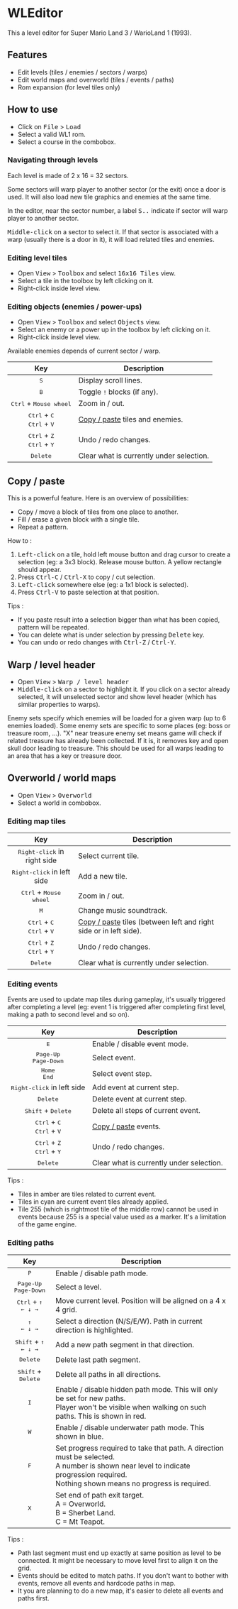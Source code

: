 # WLEditor

This a level editor for Super Mario Land 3 / WarioLand 1 (1993).

## Features
- Edit levels (tiles / enemies / sectors / warps)
- Edit world maps and overworld (tiles / events / paths)
- Rom expansion (for level tiles only)

## How to use 
- Click on <kbd>File</kbd> > <kbd>Load</kbd>
- Select a valid WL1 rom.
- Select a course in the combobox.

### Navigating through levels
Each level is made of 2 x 16 = 32 sectors.

Some sectors will warp player to another sector (or the exit) once a door is used. It will also load new tile graphics and enemies at the same time.

In the editor, near the sector number, a label <kbd>S..</kbd> indicate if sector will warp player to another sector.

<kbd>Middle-click</kbd> on a sector to select it. If that sector is associated with a warp (usually there is a door in it), it will load related tiles and enemies.

### Editing level tiles
- Open <kbd>View</kbd> > <kbd>Toolbox</kbd> and select <kbd>16x16 Tiles</kbd> view.
- Select a tile in the toolbox by left clicking on it.
- Right-click inside level view. 

### Editing objects (enemies / power-ups)
- Open <kbd>View</kbd> > <kbd>Toolbox</kbd> and select <kbd>Objects</kbd> view.
- Select an enemy or a power up in the toolbox by left clicking on it. 
- Right-click inside level view. 

Available enemies depends of current sector / warp.

| Key | Description |
| :-: | - |
| <kbd>S</kbd> | Display scroll lines.
| <kbd>B</kbd> | Toggle <kbd>!</kbd> blocks (if any).
| <kbd>Ctrl</kbd> + <kbd>Mouse wheel</kbd> | Zoom in / out.
| <kbd>Ctrl</kbd> + <kbd>C</kbd> <br> <kbd>Ctrl</kbd> + <kbd>V</kbd> | [Copy / paste](#copy--paste) tiles and enemies.
| <kbd>Ctrl</kbd> + <kbd>Z</kbd> <br> <kbd>Ctrl</kbd> + <kbd>Y</kbd> | Undo / redo changes.
| <kbd>Delete</kbd> | Clear what is currently under selection.


## Copy / paste 
This is a powerful feature. Here is an overview of possibilities: 
- Copy / move a block of tiles from one place to another.
- Fill / erase a given block with a single tile.
- Repeat a pattern.

How to :
1. <kbd>Left-click</kbd> on a tile, hold left mouse button and drag cursor to create a selection (eg: a 3x3 block). Release mouse button. A yellow rectangle should appear.
2. Press <kbd>Ctrl-C</kbd> / <kbd>Ctrl-X</kbd> to copy / cut selection.
3. <kbd>Left-click</kbd> somewhere else (eg: a 1x1 block is selected).
4. Press <kbd>Ctrl-V</kbd> to paste selection at that position. 

Tips :
- If you paste result into a selection bigger than what has been copied, pattern will be repeated.
- You can delete what is under selection by pressing <kbd>Delete</kbd> key.
- You can undo or redo changes with <kbd>Ctrl-Z</kbd> / <kbd>Ctrl-Y</kbd>.

## Warp / level header
- Open <kbd>View</kbd> > <kbd>Warp / level header</kbd>
- <kbd>Middle-click</kbd> on a sector to highlight it.
If you click on a sector already selected, it will unselected sector and show level header (which has similar properties to warps).

Enemy sets specify which enemies will be loaded for a given warp (up to 6 enemies loaded). Some enemy sets are specific to some places (eg: boss or treasure room, ...).
"X" near treasure enemy set means game will check if related treasure has already been collected. If it is, it removes key and open skull door leading to treasure. This should be used for all warps leading to an area that has a key or treasure door.

## Overworld / world maps
- Open <kbd>View</kbd> > <kbd>Overworld</kbd>
- Select a world in combobox. 

### Editing map tiles 

| Key | Description |
| :-: | - |
| <kbd>Right-click</kbd> in right side | Select current tile.
| <kbd>Right-click</kbd> in left side | Add a new tile.
| <kbd>Ctrl</kbd> + <kbd>Mouse wheel</kbd> | Zoom in / out.
| <kbd>M</kbd> | Change music soundtrack.
| <kbd>Ctrl</kbd> + <kbd>C</kbd> <br> <kbd>Ctrl</kbd> + <kbd>V</kbd> | [Copy / paste](#copy--paste) tiles (between left and right side or in left side).
| <kbd>Ctrl</kbd> + <kbd>Z</kbd> <br> <kbd>Ctrl</kbd> + <kbd>Y</kbd> | Undo / redo changes.
| <kbd>Delete</kbd> | Clear what is currently under selection.

### Editing events
Events are used to update map tiles during gameplay, it's usually triggered after completing a level (eg: event 1 is triggered after completing first level, making a path to second level and so on).

| Key | Description |
| :-: | - |
| <kbd>E</kbd> | Enable / disable event mode.
| <kbd>Page-Up</kbd> <br> <kbd>Page-Down</kbd> | Select event.
| <kbd>Home</kbd> <br> <kbd>End</kbd> | Select event step.
| <kbd>Right-click</kbd> in left side | Add event at current step.
| <kbd>Delete</kbd> | Delete event at current step.
| <kbd>Shift</kbd> + <kbd>Delete</kbd> | Delete all steps of current event.
| <kbd>Ctrl</kbd> + <kbd>C</kbd> <br> <kbd>Ctrl</kbd> + <kbd>V</kbd> | [Copy / paste](#copy--paste) events.
| <kbd>Ctrl</kbd> + <kbd>Z</kbd> <br> <kbd>Ctrl</kbd> + <kbd>Y</kbd> | Undo / redo changes.
| <kbd>Delete</kbd> | Clear what is currently under selection.

Tips : 
- Tiles in amber are tiles related to current event.
- Tiles in cyan are current event tiles already applied.
- Tile 255 (which is rightmost tile of the middle row) cannot be used in events because 255 is a special value used as a marker. It's a limitation of the game engine.

### Editing paths
| Key | Description |
| :-: | - |
| <kbd>P</kbd> | Enable / disable path mode.
| <kbd>Page-Up</kbd> <br> <kbd>Page-Down</kbd> | Select a level.
| <kbd>Ctrl</kbd> + <kbd>↑<br>← ↓ →</kbd> | Move current level. Position will be aligned on a 4 x 4 grid.
| <kbd>↑<br>← ↓ →</kbd> | Select a direction (N/S/E/W). Path in current direction is highlighted.
| <kbd>Shift</kbd> +  <kbd>↑<br>← ↓ →</kbd> | Add a new path segment in that direction. 
| <kbd>Delete</kbd> | Delete last path segment.
| <kbd>Shift</kbd> + <kbd>Delete</kbd> | Delete all paths in all directions.
| <kbd>I</kbd> | Enable / disable hidden path mode. This will only be set for new paths.<br>Player won't be visible when walking on such paths. This is shown in red.
| <kbd>W</kbd> | Enable / disable underwater path mode. This shown in blue.
| <kbd>F</kbd> | Set progress required to take that path. A direction must be selected.<br>A number is shown near level to indicate progression required.<br>Nothing shown means no progress is required.
| <kbd>X</kbd> | Set end of path exit target.<br>A = Overworld.<br>B = Sherbet Land.<br>C = Mt Teapot.

Tips : 
- Path last segment must end up exactly at same position as level to be connected. It might be necessary to move level first to align it on the grid.
- Events should be edited to match paths. If you don't want to bother with events, remove all events and hardcode paths in map.
- It you are planning to do a new map, it's easier to delete all events and paths first.